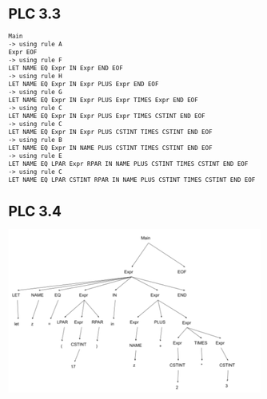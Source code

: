 # PLC 3.3
    Main 
    -> using rule A
    Expr EOF 
    -> using rule F
    LET NAME EQ Expr IN Expr END EOF 
    -> using rule H
    LET NAME EQ Expr IN Expr PLUS Expr END EOF
    -> using rule G
    LET NAME EQ Expr IN Expr PLUS Expr TIMES Expr END EOF
    -> using rule C
    LET NAME EQ Expr IN Expr PLUS Expr TIMES CSTINT END EOF
    -> using rule C
    LET NAME EQ Expr IN Expr PLUS CSTINT TIMES CSTINT END EOF
    -> using rule B
    LET NAME EQ Expr IN NAME PLUS CSTINT TIMES CSTINT END EOF
    -> using rule E
    LET NAME EQ LPAR Expr RPAR IN NAME PLUS CSTINT TIMES CSTINT END EOF
    -> using rule C
    LET NAME EQ LPAR CSTINT RPAR IN NAME PLUS CSTINT TIMES CSTINT END EOF


# PLC 3.4
![plc3.4](./images/plc3.4.png)
